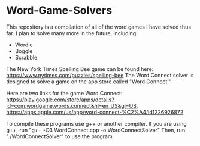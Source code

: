 # Word-Game-Solvers

This repository is a compilation of all of the word games I have solved thus far. I plan to solve many more in the future, including:

- Wordle
- Boggle
- Scrabble

The New York Times Spelling Bee game can be found here: https://www.nytimes.com/puzzles/spelling-bee
The Word Connect solver is designed to solve a game on the app store called "Word Connect." 

Here are two links for the game Word Connect: https://play.google.com/store/apps/details?id=com.wordgame.words.connect&hl=en_US&gl=US, https://apps.apple.com/us/app/word-connect-%C2%A4/id1226926872

To compile these programs use g++ or another compiler. If you are using g++, run "g++ -O3 WordConnect.cpp -o WordConnectSolver"
Then, run "./WordConnectSolver" to use the program.
